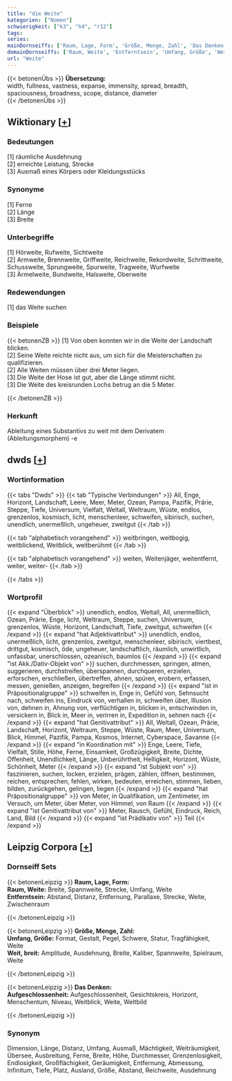 ```yaml
---
title: "die Weite"
kategorien: ["Nomen"]
schwierigkeit: ["k3", "h4", "r12"]
tags:
series:
mainDornseiffs: ['Raum, Lage, Form', 'Größe, Menge, Zahl', 'Das Denken']
domainDornseiffs: ['Raum, Weite', 'Entferntsein', 'Umfang, Größe', 'Weit, breit', 'Aufgeschlossenheit']
url: "Weite"
---
```


{{< betonenÜbs >}}
**Übersetzung:**  
width, fullness, vastness, expanse, immensity, spread, breadth, spaciousness, broadness, scope, distance, diameter  
{{< /betonenÜbs >}}

## Wiktionary [[+](https://de.wiktionary.org/wiki/Weite)]

### Bedeutungen
[1] räumliche Ausdehnung  
[2] erreichte Leistung, Strecke  
[3] Ausmaß eines Körpers oder Kleidungsstücks  

### Synonyme
[1] Ferne  
[2] Länge  
[3] Breite  

### Unterbegriffe
[1] Hörweite, Rufweite, Sichtweite  
[2] Armweite, Brennweite, Griffweite, Reichweite, Rekordweite, Schrittweite, Schussweite, Sprungweite, Spurweite, Tragweite, Wurfweite  
[3] Ärmelweite, Bundweite, Halsweite, Oberweite  

### Redewendungen
[1] das Weite suchen  

### Beispiele
{{< betonenZB >}}
[1] Von oben konnten wir in die Weite der Landschaft blicken.  
[2] Seine Weite reichte nicht aus, um sich für die Meisterschaften zu qualifizieren.  
[2] Alle Weiten müssen über drei Meter liegen.  
[3] Die Weite der Hose ist gut, aber die Länge stimmt nicht.  
[3] Die Weite des kreisrunden Lochs betrug an die 5 Meter.  

{{< /betonenZB >}}
### Herkunft
Ableitung eines Substantivs zu weit mit dem Derivatem (Ableitungsmorphem) -e  



## dwds [[+](https://www.dwds.de/wb/Weite)]

### Wortinformation
{{< tabs "Dwds" >}}
{{< tab "Typische Verbindungen" >}}
All, Enge, Horizont, Landschaft, Leere, Meer, Meter, Ozean, Pampa, Pazifik, Prärie, Steppe, Tiefe, Universum, Vielfalt, Weltall, Weltraum, Wüste, endlos, grenzenlos, kosmisch, licht, menschenleer, schweifen, sibirisch, suchen, unendlich, unermeßlich, ungeheuer, zweitgut
{{< /tab >}}

{{< tab "alphabetisch vorangehend" >}}
weitbringen, weitbogig, weitblickend, Weitblick, weitberühmt
{{< /tab >}}

{{< tab "alphabetisch vorangehend" >}}
weiten, Weitenjäger, weitentfernt, weiter, weiter-
{{< /tab >}}

{{< /tabs >}}

### Wortprofil
{{< expand "Überblick" >}} unendlich, endlos, Weltall, All, unermeßlich, Ozean, Prärie, Enge, licht, Weltraum, Steppe, suchen, Universum, grenzenlos, Wüste, Horizont, Landschaft, Tiefe, zweitgut, schweifen {{< /expand >}}
{{< expand "hat Adjektivattribut" >}} unendlich, endlos, unermeßlich, licht, grenzenlos, zweitgut, menschenleer, sibirisch, viertbest, drittgut, kosmisch, öde, ungeheuer, landschaftlich, räumlich, unwirtlich, unfassbar, unerschlossen, ozeanisch, baumlos {{< /expand >}}
{{< expand "ist Akk./Dativ-Objekt von" >}} suchen, durchmessen, springen, atmen, suggerieren, durchstreifen, überspannen, durchqueren, erzielen, erforschen, erschließen, übertreffen, ahnen, spüren, erobern, erfassen, messen, genießen, anzeigen, begreifen {{< /expand >}}
{{< expand "ist in Präpositionalgruppe" >}} schweifen in, Enge in, Gefühl von, Sehnsucht nach, schweifen ins, Eindruck von, verhallen in, schweifen über, Illusion von, dehnen in, Ahnung von, verflüchtigen in, blicken in, entschwinden in, versickern in, Blick in, Meer in, verirren in, Expedition in, sehnen nach {{< /expand >}}
{{< expand "hat Genitivattribut" >}} All, Weltall, Ozean, Prärie, Landschaft, Horizont, Weltraum, Steppe, Wüste, Raum, Meer, Universum, Blick, Himmel, Pazifik, Pampa, Kosmos, Internet, Cyberspace, Savanne {{< /expand >}}
{{< expand "in Koordination mit" >}} Enge, Leere, Tiefe, Vielfalt, Stille, Höhe, Ferne, Einsamkeit, Großzügigkeit, Breite, Dichte, Offenheit, Unendlichkeit, Länge, Unberührtheit, Helligkeit, Horizont, Wüste, Schönheit, Meter {{< /expand >}}
{{< expand "ist Subjekt von" >}} faszinieren, suchen, locken, erzielen, prägen, zählen, öffnen, bestimmen, reichen, entsprechen, fehlen, wirken, bedeuten, erreichen, stimmen, lieben, bilden, zurückgehen, gelingen, liegen {{< /expand >}}
{{< expand "hat Präpositionalgruppe" >}} von Meter, in Qualifikation, um Zentimeter, im Versuch, um Meter, über Meter, von Himmel, von Raum {{< /expand >}}
{{< expand "ist Genitivattribut von" >}} Meter, Rausch, Gefühl, Eindruck, Reich, Land, Bild {{< /expand >}}
{{< expand "ist Prädikativ von" >}} Teil {{< /expand >}}

## Leipzig Corpora [[+](https://corpora.uni-leipzig.de/en/res?word=Weite&corpusId=deu_newscrawl-public_2018)]

### Dornseiff Sets
{{< betonenLeipzig >}}
**Raum, Lage, Form:**  
**Raum, Weite:** Breite, Spannweite, Strecke, Umfang, Weite  
**Entferntsein:** Abstand, Distanz, Entfernung, Parallaxe, Strecke, Weite, Zwischenraum  

{{< /betonenLeipzig >}}


{{< betonenLeipzig >}}
**Größe, Menge, Zahl:**  
**Umfang, Größe:** Format, Gestalt, Pegel, Schwere, Statur, Tragfähigkeit, Weite  
**Weit, breit:** Amplitude, Ausdehnung, Breite, Kaliber, Spannweite, Spielraum, Weite  

{{< /betonenLeipzig >}}


{{< betonenLeipzig >}}
**Das Denken:**  
**Aufgeschlossenheit:** Aufgeschlossenheit, Gesichtskreis, Horizont, Menschentum, Niveau, Weitblick, Weite, Weltbild  

{{< /betonenLeipzig >}}

### Synonym
Dimension, Länge, Distanz, Umfang, Ausmaß, Mächtigkeit, Weiträumigkeit, Übersee, Ausbreitung, Ferne, Breite, Höhe, Durchmesser, Grenzenlosigkeit, Endlosigkeit, Großflächigkeit, Geräumigkeit, Entfernung, Abmessung, Infinitum, Tiefe, Platz, Ausland, Größe, Abstand, Reichweite, Ausdehnung


